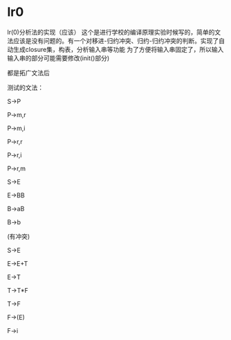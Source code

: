 # lr0
lr(0)分析法的实现（应该）
这个是进行学校的编译原理实验时候写的，简单的文法应该是没有问题的。有一个对移进-归约冲突、归约-归约冲突的判断。实现了自动生成closure集，构表，分析输入串等功能
为了方便将输入串固定了，所以输入输入串的部分可能需要修改(init()部分)

都是拓广文法后

测试的文法：

S->P

P->m,r

P->m,i

P->r,r

P->r,i

P->r,m

S->E

E->BB

B->aB

B->b

(有冲突)

S->E

E->E+T

E->T

T->T*F

T->F

F->(E)

F->i

